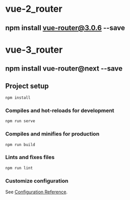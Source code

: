 # vue-2_router
## npm install vue-router@3.0.6 --save

# vue-3_router
## npm install vue-router@next --save


## Project setup
```
npm install
```

### Compiles and hot-reloads for development
```
npm run serve
```

### Compiles and minifies for production
```
npm run build
```

### Lints and fixes files
```
npm run lint
```

### Customize configuration
See [Configuration Reference](https://cli.vuejs.org/config/).
